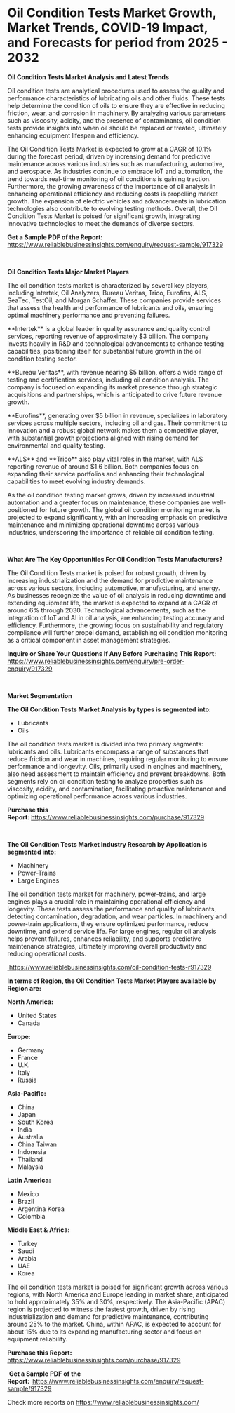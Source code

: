 <p><h1>Oil Condition Tests Market Growth, Market Trends, COVID-19 Impact, and Forecasts for period from 2025 - 2032</h1></p><p><strong>Oil Condition Tests Market Analysis and Latest Trends</strong></p>
<p><p>Oil condition tests are analytical procedures used to assess the quality and performance characteristics of lubricating oils and other fluids. These tests help determine the condition of oils to ensure they are effective in reducing friction, wear, and corrosion in machinery. By analyzing various parameters such as viscosity, acidity, and the presence of contaminants, oil condition tests provide insights into when oil should be replaced or treated, ultimately enhancing equipment lifespan and efficiency.</p><p>The Oil Condition Tests Market is expected to grow at a CAGR of 10.1% during the forecast period, driven by increasing demand for predictive maintenance across various industries such as manufacturing, automotive, and aerospace. As industries continue to embrace IoT and automation, the trend towards real-time monitoring of oil conditions is gaining traction. Furthermore, the growing awareness of the importance of oil analysis in enhancing operational efficiency and reducing costs is propelling market growth. The expansion of electric vehicles and advancements in lubrication technologies also contribute to evolving testing methods. Overall, the Oil Condition Tests Market is poised for significant growth, integrating innovative technologies to meet the demands of diverse sectors.</p></p>
<p><strong>Get a Sample PDF of the Report:&nbsp;</strong> <a href="https://www.reliablebusinessinsights.com/enquiry/request-sample/917329?utm_campaign=2200&utm_medium=2&utm_source=Github&utm_content=ia&utm_term=07032025&utm_id=oil-condition-tests">https://www.reliablebusinessinsights.com/enquiry/request-sample/917329</a></p>
<p>&nbsp;</p>
<p><strong>Oil Condition Tests Major Market Players</strong></p>
<p><p>The oil condition tests market is characterized by several key players, including Intertek, Oil Analyzers, Bureau Veritas, Trico, Eurofins, ALS, SeaTec, TestOil, and Morgan Schaffer. These companies provide services that assess the health and performance of lubricants and oils, ensuring optimal machinery performance and preventing failures.</p><p>**Intertek** is a global leader in quality assurance and quality control services, reporting revenue of approximately $3 billion. The company invests heavily in R&D and technological advancements to enhance testing capabilities, positioning itself for substantial future growth in the oil condition testing sector.</p><p>**Bureau Veritas**, with revenue nearing $5 billion, offers a wide range of testing and certification services, including oil condition analysis. The company is focused on expanding its market presence through strategic acquisitions and partnerships, which is anticipated to drive future revenue growth.</p><p>**Eurofins**, generating over $5 billion in revenue, specializes in laboratory services across multiple sectors, including oil and gas. Their commitment to innovation and a robust global network makes them a competitive player, with substantial growth projections aligned with rising demand for environmental and quality testing.</p><p>**ALS** and **Trico** also play vital roles in the market, with ALS reporting revenue of around $1.6 billion. Both companies focus on expanding their service portfolios and enhancing their technological capabilities to meet evolving industry demands.</p><p>As the oil condition testing market grows, driven by increased industrial automation and a greater focus on maintenance, these companies are well-positioned for future growth. The global oil condition monitoring market is projected to expand significantly, with an increasing emphasis on predictive maintenance and minimizing operational downtime across various industries, underscoring the importance of reliable oil condition testing.</p></p>
<p>&nbsp;</p>
<p><strong>What Are The Key Opportunities For Oil Condition Tests Manufacturers?</strong></p>
<p><p>The Oil Condition Tests market is poised for robust growth, driven by increasing industrialization and the demand for predictive maintenance across various sectors, including automotive, manufacturing, and energy. As businesses recognize the value of oil analysis in reducing downtime and extending equipment life, the market is expected to expand at a CAGR of around 6% through 2030. Technological advancements, such as the integration of IoT and AI in oil analysis, are enhancing testing accuracy and efficiency. Furthermore, the growing focus on sustainability and regulatory compliance will further propel demand, establishing oil condition monitoring as a critical component in asset management strategies.</p></p>
<p><strong>Inquire or Share Your Questions If Any Before Purchasing This Report:</strong> <a href="https://www.reliablebusinessinsights.com/enquiry/pre-order-enquiry/917329?utm_campaign=2200&utm_medium=2&utm_source=Github&utm_content=ia&utm_term=07032025&utm_id=oil-condition-tests">https://www.reliablebusinessinsights.com/enquiry/pre-order-enquiry/917329</a></p>
<p>&nbsp;</p>
<p><strong>Market Segmentation</strong></p>
<p><strong>The Oil Condition Tests Market Analysis by types is segmented into:</strong></p>
<p><ul><li>Lubricants</li><li>Oils</li></ul></p>
<p><p>The oil condition tests market is divided into two primary segments: lubricants and oils. Lubricants encompass a range of substances that reduce friction and wear in machines, requiring regular monitoring to ensure performance and longevity. Oils, primarily used in engines and machinery, also need assessment to maintain efficiency and prevent breakdowns. Both segments rely on oil condition testing to analyze properties such as viscosity, acidity, and contamination, facilitating proactive maintenance and optimizing operational performance across various industries.</p></p>
<p><strong>Purchase this Report:&nbsp;</strong><a href="https://www.reliablebusinessinsights.com/purchase/917329?utm_campaign=2200&utm_medium=2&utm_source=Github&utm_content=ia&utm_term=07032025&utm_id=oil-condition-tests">https://www.reliablebusinessinsights.com/purchase/917329</a></p>
<p>&nbsp;</p>
<p><strong>The Oil Condition Tests Market Industry Research by Application is segmented into:</strong></p>
<p><ul><li>Machinery</li><li>Power-Trains</li><li>Large Engines</li></ul></p>
<p><p>The oil condition tests market for machinery, power-trains, and large engines plays a crucial role in maintaining operational efficiency and longevity. These tests assess the performance and quality of lubricants, detecting contamination, degradation, and wear particles. In machinery and power-train applications, they ensure optimized performance, reduce downtime, and extend service life. For large engines, regular oil analysis helps prevent failures, enhances reliability, and supports predictive maintenance strategies, ultimately improving overall productivity and reducing operational costs.</p></p>
<p><a href="https://www.reliablebusinessinsights.com/oil-condition-tests-r917329?utm_campaign=2200&utm_medium=2&utm_source=Github&utm_content=ia&utm_term=07032025&utm_id=oil-condition-tests">&nbsp;https://www.reliablebusinessinsights.com/oil-condition-tests-r917329</a></p>
<p><strong>In terms of Region, the Oil Condition Tests Market Players available by Region are:</strong></p>
<p>
    <p> <strong> North America: </strong>
        <ul>
            <li>United States</li>
            <li>Canada</li>
        </ul>
        </p> 
    <p> <strong> Europe: </strong>
        <ul>
            <li>Germany</li>
            <li>France</li>
            <li>U.K.</li>
            <li>Italy</li>
            <li>Russia</li>
        </ul>
        </p> 
    <p> <strong> Asia-Pacific: </strong>
        <ul>
            <li>China</li>
            <li>Japan</li>
            <li>South Korea</li>
            <li>India</li>
            <li>Australia</li>
            <li>China Taiwan</li>
            <li>Indonesia</li>
            <li>Thailand</li>
            <li>Malaysia</li>
        </ul>
        </p> 
    <p> <strong> Latin America: </strong>
        <ul>
            <li>Mexico</li>
            <li>Brazil</li>
            <li>Argentina Korea</li>
            <li>Colombia</li>
        </ul>
        </p> 
    <p> <strong> Middle East & Africa: </strong>
        <ul>
            <li>Turkey</li>
            <li>Saudi</li>
            <li>Arabia</li>
            <li>UAE</li>
            <li>Korea</li>
        </ul>
    </p>
    </p>
<p><p>The oil condition tests market is poised for significant growth across various regions, with North America and Europe leading in market share, anticipated to hold approximately 35% and 30%, respectively. The Asia-Pacific (APAC) region is projected to witness the fastest growth, driven by rising industrialization and demand for predictive maintenance, contributing around 25% to the market. China, within APAC, is expected to account for about 15% due to its expanding manufacturing sector and focus on equipment reliability.</p></p>
<p><strong>Purchase this Report: </strong><a href="https://www.reliablebusinessinsights.com/purchase/917329?utm_campaign=2200&utm_medium=2&utm_source=Github&utm_content=ia&utm_term=07032025&utm_id=oil-condition-tests">https://www.reliablebusinessinsights.com/purchase/917329</a></p>
<p>&nbsp;<strong>Get a Sample PDF of the Report:&nbsp;&nbsp;</strong><a href="https://www.reliablebusinessinsights.com/enquiry/request-sample/917329?utm_campaign=2200&utm_medium=2&utm_source=Github&utm_content=ia&utm_term=07032025&utm_id=oil-condition-tests">https://www.reliablebusinessinsights.com/enquiry/request-sample/917329</a></p>
<p><strong></strong></p>
<p>Check more reports on <a href="https://www.reliablebusinessinsights.com/?utm_campaign=2200&utm_medium=2&utm_source=Github&utm_content=ia&utm_term=07032025&utm_id=oil-condition-tests">https://www.reliablebusinessinsights.com/</a></p>